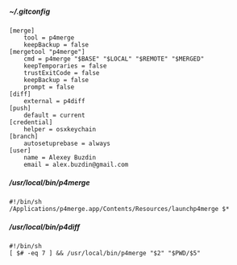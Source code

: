 ##### ~/.gitconfig
```
[merge]
    tool = p4merge
    keepBackup = false
[mergetool "p4merge"]
    cmd = p4merge "$BASE" "$LOCAL" "$REMOTE" "$MERGED"
    keepTemporaries = false
    trustExitCode = false
    keepBackup = false
    prompt = false
[diff]
    external = p4diff
[push]
    default = current
[credential]
    helper = osxkeychain
[branch]
    autosetuprebase = always
[user]
    name = Alexey Buzdin
    email = alex.buzdin@gmail.com
```

##### /usr/local/bin/p4merge
```
#!/bin/sh
/Applications/p4merge.app/Contents/Resources/launchp4merge $*
```

#####  /usr/local/bin/p4diff
```
#!/bin/sh
[ $# -eq 7 ] && /usr/local/bin/p4merge "$2" "$PWD/$5"
```
